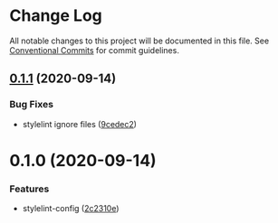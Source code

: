 # Change Log

All notable changes to this project will be documented in this file.
See [Conventional Commits](https://conventionalcommits.org) for commit guidelines.

## [0.1.1](https://github.com/ntnyq/configs/compare/@ntnyq/stylelint-config-scss@0.1.0...@ntnyq/stylelint-config-scss@0.1.1) (2020-09-14)

### Bug Fixes

- stylelint ignore files ([9cedec2](https://github.com/ntnyq/configs/commit/9cedec230186d4d1cdbb6a02188c1bd8baf4c00e))

# 0.1.0 (2020-09-14)

### Features

- stylelint-config ([2c2310e](https://github.com/ntnyq/configs/commit/2c2310efbdb36e9eb00b778f0eeb09054aa6fd1d))
